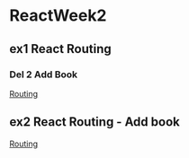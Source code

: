 # ReactWeek2

## ex1 React Routing

### Del 2 Add Book
[Routing](https://github.com/xuzhenyang85/ReactWeek2/tree/master/routerdemo "React Routing ex2")

## ex2 React Routing - Add book
[Routing](https://github.com/xuzhenyang85/ReactWeek2/tree/master/routerdemo/src "React Routing ex2")
